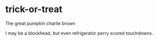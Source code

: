 # trick-or-treat
The great pumpkin charlie brown


I may be a blockhead, but even refrigerator perry scored touchdowns.
